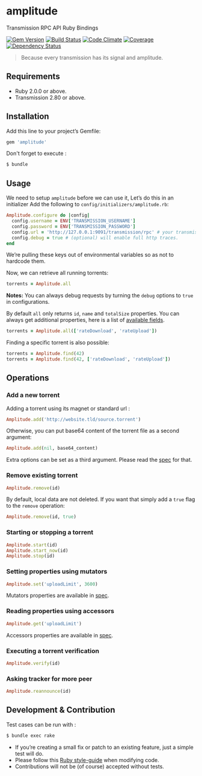 # amplitude
Transmission RPC API Ruby Bindings

[![Gem Version](https://badge.fury.io/rb/amplitude.svg)](http://badge.fury.io/rb/amplitude)
[![Build Status](https://travis-ci.org/cloverio/amplitude.svg)](https://travis-ci.org/cloverio/amplitude)
[![Code Climate](https://codeclimate.com/github/cloverio/amplitude.png)](https://codeclimate.com/github/cloverio/amplitude)
[![Coverage](https://codeclimate.com/github/cloverio/amplitude/coverage.png)](https://codeclimate.com/github/cloverio/amplitude)
[![Dependency Status](https://gemnasium.com/cloverio/amplitude.svg)](https://gemnasium.com/cloverio/amplitude)

> Because every transmission has its signal and amplitude.

## Requirements
* Ruby 2.0.0 or above.
* Transmission 2.80 or above.

## Installation
Add this line to your project’s Gemfile:

```ruby
gem 'amplitude'
```

Don't forget to execute :

```bash
$ bundle
```

## Usage

We need to setup `amplitude` before we can use it, Let’s do this in an initializer
Add the following to `config/initializers/amplitude.rb`:

```ruby
Amplitude.configure do |config|
  config.username = ENV['TRANSMISSION_USERNAME']
  config.password = ENV['TRANSMISSION_PASSWORD']
  config.url = 'http://127.0.0.1:9091/transmission/rpc' # your transmission rpc endpoint.
  config.debug = true # (optional) will enable full http traces.
end
```

We’re pulling these keys out of environmental variables so as not to hardcode them.

Now, we can retrieve all running torrents:

```ruby
torrents = Amplitude.all
```

__Notes:__ You can always debug requests by turning the `debug` options to `true` in configurations.

By default `all` only returns `id`, `name` and `totalSize` properties.
You can always get additional properties, here is a list of [available fields](https://trac.transmissionbt.com/browser/trunk/extras/rpc-spec.txt#L148).

```ruby
torrents = Amplitude.all(['rateDownload', 'rateUpload'])
```

Finding a specific torrent is also possible:

```ruby
torrents = Amplitude.find(42)
torrents = Amplitude.find(42, ['rateDownload', 'rateUpload'])
```

## Operations

### Add a new torrent

Adding a torrent using its magnet or standard url :

```ruby
Amplitude.add('http://website.tld/source.torrent')
```

Otherwise, you can put base64 content of the torrent file as a second argument:

```ruby
Amplitude.add(nil, base64_content)
```

Extra options can be set as a third argument. Please read the [spec](https://trac.transmissionbt.com/browser/trunk/extras/rpc-spec.txt#L362) for that.

### Remove existing torrent


```ruby
Amplitude.remove(id)
```

By default, local data are not deleted. If you want that simply add a `true` flag to the `remove` operation:

```ruby
Amplitude.remove(id, true)
```

### Starting or stopping a torrent

```ruby
Amplitude.start(id)
Amplitude.start_now(id)
Amplitude.stop(id)
```

### Setting properties using mutators


```ruby
Amplitude.set('uploadLimit', 3600)
```

Mutators properties are available in [spec](https://trac.transmissionbt.com/browser/trunk/extras/rpc-spec.txt#L96).

### Reading properties using accessors


```ruby
Amplitude.get('uploadLimit')
```

Accessors properties are available in [spec](https://trac.transmissionbt.com/browser/trunk/extras/rpc-spec.txt#L150).

### Executing a torrent verification

```ruby
Amplitude.verify(id)
```

### Asking tracker for more peer

```ruby
Amplitude.reannounce(id)
```

## Development & Contribution

Test cases can be run with :

```bash
$ bundle exec rake
```

* If you’re creating a small fix or patch to an existing feature, just a simple test will do.
* Please follow this [Ruby style-guide](https://github.com/bbatsov/ruby-style-guide) when modifying code.
* Contributions will not be (of course) accepted without tests.


